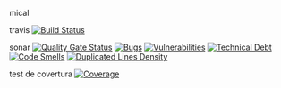mical

travis [![Build Status](https://travis-ci.org/jhonatan1967/micalc.svg?branch=master)](https://travis-ci.org/jhonatan1967/micalc)

sonar  [![Quality Gate Status](https://sonarcloud.io/api/project_badges/measure?project=jhonatan1967_micalc&metric=alert_status)](https://sonarcloud.io/dashboard?id=jhonatan1967_micalc)
[![Bugs](https://sonarcloud.io/api/project_badges/measure?project=jhonatan1967_micalc&metric=bugs)](https://sonarcloud.io/dashboard?id=jhonatan1967_micalc) 
[![Vulnerabilities](https://sonarcloud.io/api/project_badges/measure?project=jhonatan1967_micalc&metric=vulnerabilities)](https://sonarcloud.io/dashboard?id=jhonatan1967_micalc)
[![Technical Debt](https://sonarcloud.io/api/project_badges/measure?project=jhonatan1967_micalc&metric=sqale_debt_ratio)](https://sonarcloud.io/dashboard?id=jhonatan1967_micalc)
[![Code Smells](https://sonarcloud.io/api/project_badges/measure?project=jhonatan1967_micalc&metric=code_smells)](https://sonarcloud.io/dashboard?id=jhonatan1967_micalc)
[![Duplicated Lines Density](https://sonarcloud.io/api/project_badges/measure?project=jhonatan1967_micalc&metric=duplicated_lines_density)](https://sonarcloud.io/dashboard?id=jhonatan1967_micalc)

test de covertura   [![Coverage](https://sonarcloud.io/api/project_badges/measure?project=jhonatan1967_micalc&metric=coverage)](https://sonarcloud.io/dashboard?id=jhonatan1967_micalc)